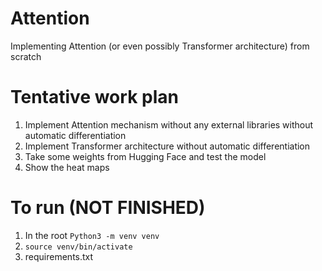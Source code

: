 # Attention
Implementing Attention (or even possibly Transformer architecture) from scratch

# Tentative work plan

1. Implement Attention mechanism without any external libraries without automatic differentiation
2. Implement Transformer architecture without automatic differentiation 
3. Take some weights from Hugging Face and test the model
4. Show the heat maps

# To run (NOT FINISHED)
1. In the root `Python3 -m venv venv`
2. `source venv/bin/activate`
3. requirements.txt